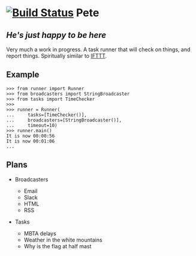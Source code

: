 [![Build Status](https://travis-ci.org/ColCarroll/pete.svg?branch=master)](https://travis-ci.org/ColCarroll/pete)
Pete
====
*He's just happy to be here*
----------------------------

Very much a work in progress.  A task runner that will check on things, and
report things.  Spiritually similar to [IFTTT](https://ifttt.com/).

Example
-------
```
>>> from runner import Runner
>>> from broadcasters import StringBroadcaster
>>> from tasks import TimeChecker
>>> 
>>> runner = Runner(
...     tasks=[TimeChecker()],
...     broadcasters=[StringBroadcaster()],
...     timeout=10)
>>> runner.main()
It is now 00:00:56
It is now 00:01:06
...
```

Plans
-----

* Broadcasters
    * Email
    * Slack
    * HTML
    * RSS

* Tasks
    * MBTA delays
    * Weather in the white mountains
    * Why is the flag at half mast
